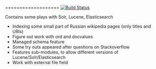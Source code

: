 ===================
[![Build Status](https://travis-ci.org/MysterionRise/information-retrieval-adventure.svg?branch=master)](https://travis-ci.org/MysterionRise/information-retrieval-adventure)

Contains some plays with Solr, Lucene, Elasticsearch
* Indexing some small part of Russian wikipedia pages (only titles and URIs)
* Figure out work with ord and docvalues
* Managed schema feature
* Some try outs appeared after questions on Stackoverflow
* Features sub-modules, to allow different versions of Lucene/Solr/Elasticsearch
* Work with external file field

